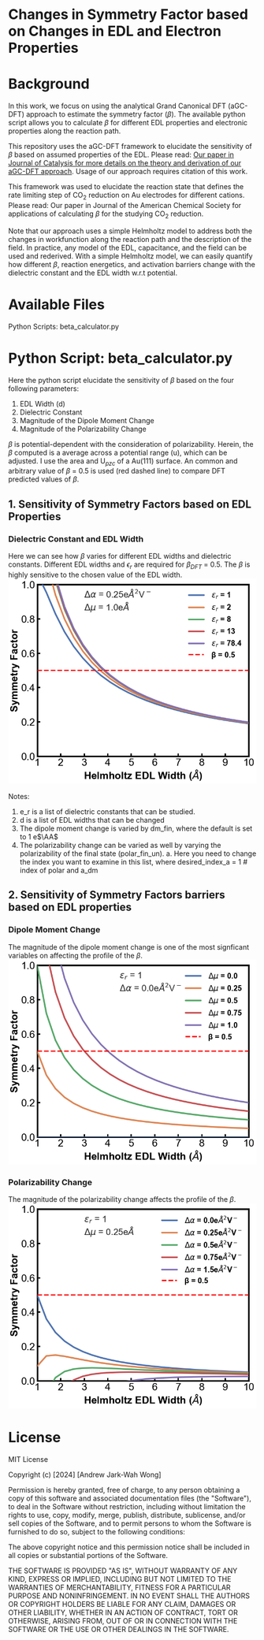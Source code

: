# Changes in Symmetry Factor based on Changes in EDL and Electron Properties 

# Background

In this work, we focus on using the analytical Grand Canonical DFT (aGC-DFT) approach to estimate the symmetry factor ($\beta$). The available python script allows you to calculate $\beta$ for different EDL properties and electronic properties along the reaction path. 

This repository uses the aGC-DFT framework to elucidate the sensitivity of $\beta$ based on assumed properties of the EDL. 
Please read: [Our paper in Journal of Catalysis for more details on the theory and derivation of our aGC-DFT approach](https://www.sciencedirect.com/science/article/abs/pii/S0021951724000733). Usage of our approach requires citation of this work. 

This framework was used to elucidate the reaction state that defines the rate limiting step of CO$_2$ reduction on Au electrodes for different cations. 
Please read: Our paper in Journal of the American Chemical Society for applications of calculating $\beta$ for the studying CO$_2$ reduction.

Note that our approach uses a simple Helmholtz model to address both the changes in workfunction along the reaction path and the description of the field. In practice, any model of the EDL, capacitance, and the field can be used and rederived. With a simple Helmholtz model, we can easily quantify how different $\beta$, reaction energetics, and activation barriers change with the dielectric constant and the EDL width w.r.t potential.

# Available Files 
Python Scripts: beta_calculator.py

# Python Script: beta_calculator.py
Here the python script elucidate the sensitivity of $\beta$ based on the four following parameters:
1. EDL Width (d)
2. Dielectric Constant
3. Magnitude of the Dipole Moment Change
4. Magnitude of the Polarizability Change 

$\beta$ is potential-dependent with the consideration of polarizability. Herein, the $\beta$ computed is a average across a potential range (u), which can be adjusted.
I use the area and U$_{pzc}$ of a Au(111) surface. An common and arbitrary value of $\beta$ = 0.5 is used (red dashed line) to compare DFT predicted values of $\beta$.

## 1. Sensitivity of Symmetry Factors based on EDL Properties

### Dielectric Constant and EDL Width
Here we can see how $\beta$ varies for different EDL widths and dielectric constants. Different EDL widths and $\epsilon$$_r$ are required for $\beta$$_{DFT}$ = 0.5. The $\beta$ is highly sensitive to the chosen value of the EDL width. 
![alt text](image-2.png)

Notes:
1. e_r is a list of dielectric constants that can be studied.
2. d is a list of EDL widths that can be changed
3. The dipole moment change is varied by dm_fin, where the default is set to 1 e$\AA$
4. The polarizability change can be varied as well by varying the polarizability of the final state (polar_fin_un).
    a. Here you need to change the index you want to examine in this list, where desired_index_a = 1 # index of polar and a_dm

## 2. Sensitivity of Symmetry Factors barriers based on EDL properties

### Dipole Moment Change
The magnitude of the dipole moment change is one of the most signficant variables on affecting the profile of the $\beta$.
![alt text](image-3.png)

### Polarizability Change 
The magnitude of the polarizability change affects the profile of the $\beta$.
![alt text](image-4.png)

# License

MIT License

Copyright (c) [2024] [Andrew Jark-Wah Wong]

Permission is hereby granted, free of charge, to any person obtaining a copy
of this software and associated documentation files (the "Software"), to deal
in the Software without restriction, including without limitation the rights
to use, copy, modify, merge, publish, distribute, sublicense, and/or sell
copies of the Software, and to permit persons to whom the Software is
furnished to do so, subject to the following conditions:

The above copyright notice and this permission notice shall be included in all
copies or substantial portions of the Software.

THE SOFTWARE IS PROVIDED "AS IS", WITHOUT WARRANTY OF ANY KIND, EXPRESS OR
IMPLIED, INCLUDING BUT NOT LIMITED TO THE WARRANTIES OF MERCHANTABILITY,
FITNESS FOR A PARTICULAR PURPOSE AND NONINFRINGEMENT. IN NO EVENT SHALL THE
AUTHORS OR COPYRIGHT HOLDERS BE LIABLE FOR ANY CLAIM, DAMAGES OR OTHER
LIABILITY, WHETHER IN AN ACTION OF CONTRACT, TORT OR OTHERWISE, ARISING FROM,
OUT OF OR IN CONNECTION WITH THE SOFTWARE OR THE USE OR OTHER DEALINGS IN THE
SOFTWARE.

